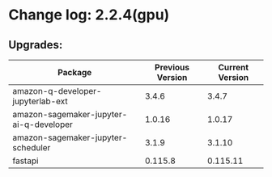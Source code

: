 # Change log: 2.2.4(gpu)

## Upgrades: 

Package | Previous Version | Current Version
---|---|---
amazon-q-developer-jupyterlab-ext|3.4.6|3.4.7
amazon-sagemaker-jupyter-ai-q-developer|1.0.16|1.0.17
amazon-sagemaker-jupyter-scheduler|3.1.9|3.1.10
fastapi|0.115.8|0.115.11

